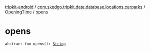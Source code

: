 [tripkit-android](../../index.md) / [com.skedgo.tripkit.data.database.locations.carparks](../index.md) / [OpeningTime](index.md) / [opens](./opens.md)

# opens

`abstract fun opens(): `[`String`](https://kotlinlang.org/api/latest/jvm/stdlib/kotlin/-string/index.html)